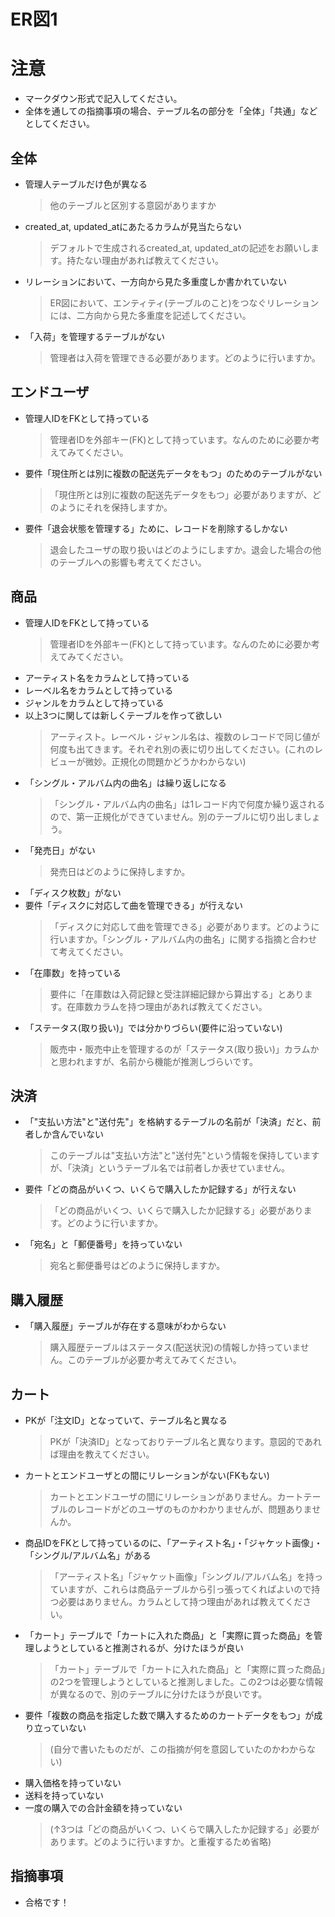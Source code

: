 # ER図1
# 注意
* マークダウン形式で記入してください。
* 全体を通しての指摘事項の場合、テーブル名の部分を「全体」「共通」などとしてください。
## 全体
- 管理人テーブルだけ色が異なる
  > 他のテーブルと区別する意図がありますか
- created_at, updated_atにあたるカラムが見当たらない
  > デフォルトで生成されるcreated_at, updated_atの記述をお願いします。持たない理由があれば教えてください。
- リレーションにおいて、一方向から見た多重度しか書かれていない
  > ER図において、エンティティ(テーブルのこと)をつなぐリレーションには、二方向から見た多重度を記述してください。
- 「入荷」を管理するテーブルがない
  > 管理者は入荷を管理できる必要があります。どのように行いますか。
## エンドユーザ
- 管理人IDをFKとして持っている
  > 管理者IDを外部キー(FK)として持っています。なんのために必要か考えてみてください。
- 要件「現住所とは別に複数の配送先データをもつ」のためのテーブルがない
  > 「現住所とは別に複数の配送先データをもつ」必要がありますが、どのようにそれを保持しますか。
- 要件「退会状態を管理する」ために、レコードを削除するしかない
  > 退会したユーザの取り扱いはどのようにしますか。退会した場合の他のテーブルへの影響も考えてください。
## 商品
- 管理人IDをFKとして持っている
  > 管理者IDを外部キー(FK)として持っています。なんのために必要か考えてみてください。
- アーティスト名をカラムとして持っている
- レーベル名をカラムとして持っている
- ジャンルをカラムとして持っている
- 以上3つに関しては新しくテーブルを作って欲しい
  > アーティスト。レーベル・ジャンル名は、複数のレコードで同じ値が何度も出てきます。それぞれ別の表に切り出してください。(これのレビューが微妙。正規化の問題かどうかわからない)
- 「シングル・アルバム内の曲名」は繰り返しになる
  > 「シングル・アルバム内の曲名」は1レコード内で何度か繰り返されるので、第一正規化ができていません。別のテーブルに切り出しましょう。
- 「発売日」がない
  > 発売日はどのように保持しますか。
- 「ディスク枚数」がない
- 要件「ディスクに対応して曲を管理できる」が行えない
  > 「ディスクに対応して曲を管理できる」必要があります。どのように行いますか。「シングル・アルバム内の曲名」に関する指摘と合わせて考えてください。
- 「在庫数」を持っている
  > 要件に「在庫数は入荷記録と受注詳細記録から算出する」とあります。在庫数カラムを持つ理由があれば教えてください。
- 「ステータス(取り扱い)」では分かりづらい(要件に沿っていない)
  > 販売中・販売中止を管理するのが「ステータス(取り扱い)」カラムかと思われますが、名前から機能が推測しづらいです。
## 決済
- 「"支払い方法"と"送付先"」を格納するテーブルの名前が「決済」だと、前者しか含んでいない
  > このテーブルは"支払い方法"と"送付先"という情報を保持していますが、「決済」というテーブル名では前者しか表せていません。
- 要件「どの商品がいくつ、いくらで購入したか記録する」が行えない
  > 「どの商品がいくつ、いくらで購入したか記録する」必要があります。どのように行いますか。
- 「宛名」と「郵便番号」を持っていない
  > 宛名と郵便番号はどのように保持しますか。
## 購入履歴
- 「購入履歴」テーブルが存在する意味がわからない
  > 購入履歴テーブルはステータス(配送状況)の情報しか持っていません。このテーブルが必要か考えてみてください。
## カート
- PKが「注文ID」となっていて、テーブル名と異なる
  > PKが「決済ID」となっておりテーブル名と異なります。意図的であれば理由を教えてください。
- カートとエンドユーザとの間にリレーションがない(FKもない)
  > カートとエンドユーザの間にリレーションがありません。カートテーブルのレコードがどのユーザのものかわかりませんが、問題ありませんか。
- 商品IDをFKとして持っているのに、「アーティスト名」・「ジャケット画像」・「シングル/アルバム名」がある
  > 「アーティスト名」「ジャケット画像」「シングル/アルバム名」を持っていますが、これらは商品テーブルから引っ張ってくればよいので持つ必要はありません。カラムとして持つ理由があれば教えてください。
- 「カート」テーブルで「カートに入れた商品」と「実際に買った商品」を管理しようとしていると推測されるが、分けたほうが良い
  > 「カート」テーブルで「カートに入れた商品」と「実際に買った商品」の2つを管理しようとしていると推測しました。この2つは必要な情報が異なるので、別のテーブルに分けたほうが良いです。
- 要件「複数の商品を指定した数で購入するためのカートデータをもつ」が成り立っていない
  > (自分で書いたものだが、この指摘が何を意図していたのかわからない)
- 購入価格を持っていない
- 送料を持っていない
- 一度の購入での合計金額を持っていない
  > (↑3つは「どの商品がいくつ、いくらで購入したか記録する」必要があります。どのように行いますか。と重複するため省略)
## 指摘事項
- 合格です！
